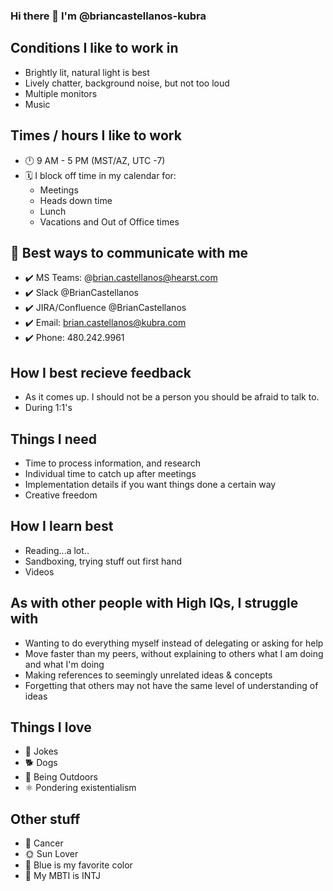 ### Hi there 👋 I'm @briancastellanos-kubra

## Conditions I like to work in
- Brightly lit, natural light is best
- Lively chatter, background noise, but not too loud
- Multiple monitors
- Music

## Times / hours I like to work
- 🕛 9 AM - 5 PM (MST/AZ, UTC -7)
- 🗓️ I block off time in my calendar for:
  - Meetings
  - Heads down time
  - Lunch
  - Vacations and Out of Office times

## 📱 Best ways to communicate with me
- ✔️ MS Teams: @brian.castellanos@hearst.com
- ✔️ Slack @BrianCastellanos
- ✔️ JIRA/Confluence @BrianCastellanos
- ✔️ Email: brian.castellanos@kubra.com
- ✔️ Phone: 480.242.9961

## How I best recieve feedback
- As it comes up. I should not be a person you should be afraid to talk to.
- During 1:1's

## Things I need
- Time to process information, and research
- Individual time to catch up after meetings
- Implementation details if you want things done a certain way
- Creative freedom

## How I learn best
- Reading...a lot..
- Sandboxing, trying stuff out first hand
- Videos

## As with other people with High IQs, I struggle with
- Wanting to do everything myself instead of delegating or asking for help
- Move faster than my peers, without explaining to others what I am doing and what I'm doing
- Making references to seemingly unrelated ideas & concepts
- Forgetting that others may not have the same level of understanding of ideas

## Things I love
- 🤣 Jokes
- 🐕 Dogs
- 🌲 Being Outdoors
- ⚛ Pondering existentialism 

## Other stuff
- 🦀 Cancer
- 🌞 Sun Lover
- 💙 Blue is my favorite color
- 🧠 My MBTI is INTJ

<!--
**briancastellanos-kubra/briancastellanos-kubra** is a ✨ _special_ ✨ repository because its `README.md` (this file) appears on your GitHub profile.

Here are some ideas to get you started:

- 🔭 I’m currently working on ...
- 🌱 I’m currently learning ...
- 👯 I’m looking to collaborate on ...
- 🤔 I’m looking for help with ...
- 💬 Ask me about ...
- 📫 How to reach me: ...
- 😄 Pronouns: ...
- ⚡ Fun fact: ...
-->

